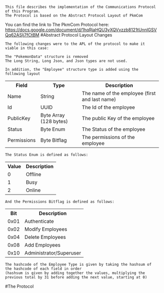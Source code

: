 	This file describes the implementation of the Communications Protocol of this Program.
	The Protocol is based on the Abstract Protocol Layout of PkmCom 
   You can find the link to The PkmCom Protocol here: <https://docs.google.com/document/d/1hqRjaHQU3yXQVvzzb8121tUnnlGSVQq62ASIj7fCtBM>
#Abstract Protocol Layout Changes

	The following changes were to the APL of the protocol to make it viable in this case:
	
	The "PokemonData" structure is removed
	The Long String, Long Json, and Json types are not used.
	
	In addition, the "Employee" structure type is added using the following layout
<table>
	<tr>
		<th>Field</th>
		<th>Type</th>
		<th>Description</th>
	</tr>
	<tr>
		<td>Name</td>
		<td>String</td>
		<td>The name of the employee (first and last name)</td>
	</tr>
	<tr>
		<td>Id</td>
		<td>UUID</td>
		<td>The Id of the employee</td>
	</tr>
	<tr>
		<td>PublicKey</td>
		<td>Byte Array (128 bytes)</td>
		<td>The public Key of the employee</td>
	</tr>
	<tr>
		<td>Status</td>
		<td>Byte Enum</td>
		<td>The Status of the employee</td>
	</tr>
	<tr>
		<td>Permissions</td>
		<td>Byte Bitflag</td>
		<td>The permissions of the employee</td>
	</tr>
</table>

	The Status Enum is defined as follows:
<table>
	<tr>
		<th>Value</th>
		<th>Description</th>
	</tr>
	<tr>
		<td>0</td>
		<td>Offline</td>
	</tr>
	<tr>
		<td>1</td>
		<td>Busy</td>
	</tr>
	<tr>
		<td>2</td>
		<td>Online</td>
	</tr>
</table>

	And the Permissions Bitflag is defined as follows:
<table>
	<tr>
		<th>Bit</th>
		<th>Description</th>
	</tr>
	<tr>
		<td>0x01</td>
		<td>Authenticate</td>
	</tr>
	<tr>
		<td>0x02</td>
		<td>Modify Employees</td>
	</tr>
	<tr>
		<td>0x04</td>
		<td>Delete Employees</td>
	</tr>
	<tr>
		<td>0x08</td>
		<td>Add Employees</td>
	</tr>
	<tr>
		<td>0x10</td>
		<td>Administrator/Superuser</td>
	</tr>
</table>

	The hashcode of the Employee Type is given by taking the hashsum of the hashcode of each field in order
	(hashsum is given by adding together the values, multiplying the previous total by 31 before adding the next value, starting at 0)

#The Protocol 
		
	
	


